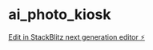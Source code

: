 # ai_photo_kiosk

[Edit in StackBlitz next generation editor ⚡️](https://stackblitz.com/~/github.com/inventy90/ai_photo_kiosk)